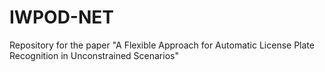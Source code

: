# IWPOD-NET
Repository for the paper "A Flexible Approach for Automatic License Plate Recognition in Unconstrained Scenarios"
